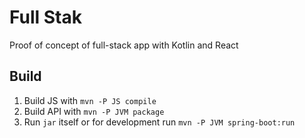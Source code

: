 Full Stak
=========

Proof of concept of full-stack app with 
Kotlin and React

Build
-----

1. Build JS with `mvn -P JS compile`
2. Build API with `mvn -P JVM package`
3. Run `jar` itself or for development 
   run `mvn -P JVM spring-boot:run`

